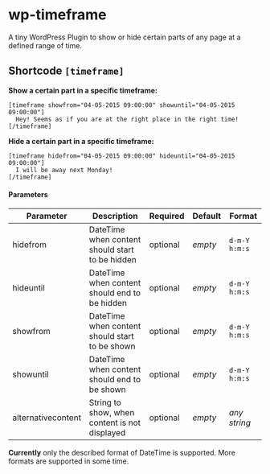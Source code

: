 # wp-timeframe
A tiny WordPress Plugin to show or hide certain parts of any page at a defined range of time.

## Shortcode `[timeframe]`

**Show a certain part in a specific timeframe:**   
  ```
  [timeframe showfrom="04-05-2015 09:00:00" showuntil="04-05-2015 09:00:00"]
    Hey! Seems as if you are at the right place in the right time!
  [/timeframe]
  ```

**Hide a certain part in a specific timeframe:**   
  ```
  [timeframe hidefrom="04-05-2015 09:00:00" hideuntil="04-05-2015 09:00:00"]
    I will be away next Monday!
  [/timeframe]
  ```

#### Parameters
Parameter | Description | Required | Default | Format
--- | --- | --- | --- | ---
hidefrom | DateTime when content should start to be hidden | optional | *empty* | ``d-m-Y h:m:s``
hideuntil | DateTime when content should end to be hidden | optional | *empty* | ``d-m-Y h:m:s``
showfrom | DateTime when content should start to be shown | optional | *empty* | ``d-m-Y h:m:s``
showuntil | DateTime when content should end to be shown | optional | *empty* | ``d-m-Y h:m:s``
alternativecontent | String to show, when content is not displayed | optional | *empty* | *any string*

**Currently** only the described format of DateTime is supported. More formats are supported in some time.

